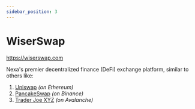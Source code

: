 ```yaml
---
sidebar_position: 3
---
```


# WiserSwap

https://wiserswap.com

Nexa's premier decentralized finance (DeFi) exchange platform, similar to others like:

1. [Uniswap](https://uniswap.org/) _(on Ethereum)_
2. [PancakeSwap](https://pancakeswap.finance/) _(on Binance)_
3. [Trader Joe XYZ](https://traderjoexyz.com/) _(on Avalanche)_
